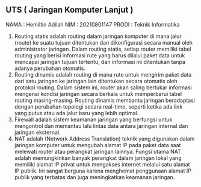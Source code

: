 ## UTS ( Jaringan Komputer Lanjut )
NAMA	: Hemiltin Adilah
NIM	: 20210801147
PRODI	: Teknik Informatika

1.	Routing statis adalah routing dalam jaringan komputer di mana jalur (route) ke suatu tujuan ditentukan dan dikonfigurasi secara manual oleh administrator jaringan. Dalam routing statis, setiap router memiliki tabel routing yang berisi informasi rute yang harus dilalui paket data untuk mencapai jaringan tujuan tertentu, dan informasi ini ditentukan tanpa adanya perubahan otomatis.
2.	Routing dinamis adalah routing di mana rute untuk mengirim paket data dari satu jaringan ke jaringan lain ditentukan secara otomatis oleh protokol routing. Dalam sistem ini, router akan saling bertukar informasi mengenai kondisi jaringan secara berkala untuk memperbarui tabel routing masing-masing. Routing dinamis membantu jaringan beradaptasi dengan perubahan topologi secara real-time, seperti ketika ada link yang putus atau ada jalur baru yang lebih optimal.
3.	Firewall adalah sistem keamanan jaringan yang berfungsi untuk mengontrol dan memantau lalu lintas data antara jaringan internal dan jaringan eksternal.
4.	NAT adalah (Network Address Translation)  teknik yang digunakan dalam jaringan komputer untuk mengubah alamat IP pada paket data saat melewati router atau perangkat jaringan lainnya. Fungsi utama NAT adalah memungkinkan banyak perangkat dalam jaringan lokal yang memiliki alamat IP privat untuk mengakses internet melalui satu alamat IP publik. Ini sangat berguna karena menghemat penggunaan alamat IP publik yang terbatas dan juga meningkatkan keamanan jaringan.
